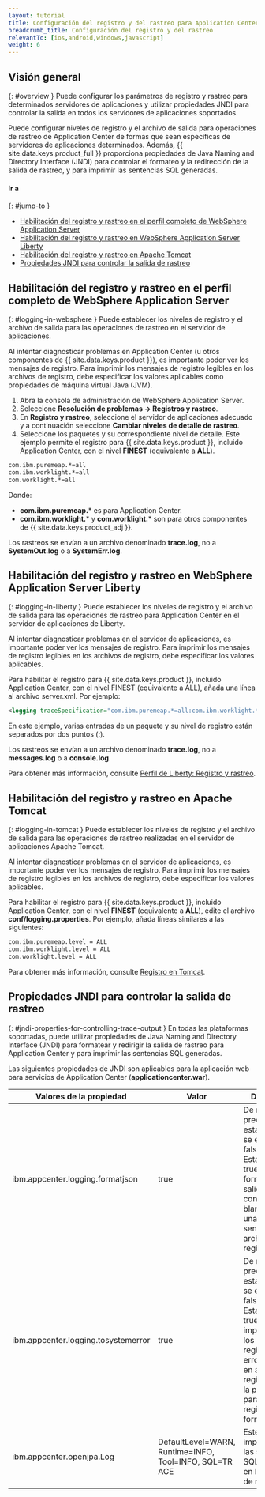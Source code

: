```yaml
---
layout: tutorial
title: Configuración del registro y del rastreo para Application Center en el servidor de aplicaciones
breadcrumb_title: Configuración del registro y del rastreo
relevantTo: [ios,android,windows,javascript]
weight: 6
---
```

<!-- NLS_CHARSET=UTF-8 -->
## Visión general
{: #overview }
Puede configurar los parámetros de registro y rastreo para determinados servidores de aplicaciones y utilizar propiedades JNDI para controlar la salida en todos los servidores de aplicaciones soportados.

Puede configurar niveles de registro y el archivo de salida para operaciones de rastreo de Application Center de formas que sean específicas de servidores de aplicaciones determinados. Además, {{ site.data.keys.product_full }} proporciona propiedades de Java Naming and Directory Interface (JNDI) para controlar el formateo y la redirección de la salida de rastreo, y para imprimir las sentencias SQL generadas.

#### Ir a
{: #jump-to }
* [Habilitación del registro y rastreo en el perfil completo de WebSphere Application Server](#logging-in-websphere)
* [Habilitación del registro y rastreo en WebSphere Application Server Liberty](#logging-in-liberty)
* [Habilitación del registro y rastreo en Apache Tomcat](#logging-in-tomcat)
* [Propiedades JNDI para controlar la salida de rastreo](#jndi-properties-for-controlling-trace-output)

## Habilitación del registro y rastreo en el perfil completo de WebSphere Application Server
{: #logging-in-websphere }
Puede establecer los niveles de registro y el archivo de salida para las operaciones de rastreo en el servidor de aplicaciones.

Al intentar diagnosticar problemas en Application Center
(u otros componentes de {{ site.data.keys.product }}),
es importante poder ver los mensajes de registro. Para imprimir los mensajes de registro legibles en los archivos de registro, debe especificar los valores aplicables como propiedades de máquina virtual Java (JVM).

1. Abra la consola de administración de WebSphere Application Server.
2. Seleccione **Resolución de problemas → Registros y rastreo**.
3. En **Registro y rastreo**, seleccione el servidor de aplicaciones adecuado y a continuación seleccione **Cambiar niveles de detalle de rastreo**.
4. Seleccione los paquetes y su correspondiente nivel de detalle. Este ejemplo permite el registro para {{ site.data.keys.product }}, incluido Application Center, con el nivel **FINEST** (equivalente a **ALL**).

```xml
com.ibm.puremeap.*=all
com.ibm.worklight.*=all
com.worklight.*=all
```

Donde:

* **com.ibm.puremeap.*** es para Application Center.
* **com.ibm.worklight.*** y **com.worklight.*** son para otros componentes de {{ site.data.keys.product_adj }}.

Los rastreos se envían a un archivo denominado **trace.log**, no a **SystemOut.log** o a **SystemErr.log**.

## Habilitación del registro y rastreo en WebSphere Application Server Liberty
{: #logging-in-liberty }
Puede establecer los niveles de registro y el archivo de salida para las operaciones de rastreo para Application Center en el servidor de aplicaciones de Liberty.

Al intentar diagnosticar problemas en el servidor de aplicaciones, es importante poder ver los mensajes de registro. Para imprimir los mensajes de registro legibles en los archivos de registro, debe especificar los valores aplicables. 

Para habilitar el registro para {{ site.data.keys.product }}, incluido Application Center, con el nivel FINEST (equivalente a ALL), añada una línea al archivo server.xml. Por ejemplo:

```xml
<logging traceSpecification="com.ibm.puremeap.*=all:com.ibm.worklight.*=all:com.worklight.*=all"/>
```

En este ejemplo, varias entradas de un paquete y su nivel de registro están separados por dos puntos (:).

Los rastreos se envían a un archivo denominado **trace.log**, no a **messages.log** o a **console.log**.

Para obtener más información, consulte [Perfil de Liberty: Registro y rastreo](http://www.ibm.com/support/knowledgecenter/SSEQTP_8.5.5/com.ibm.websphere.wlp.doc/ae/rwlp_logging.html?cp=SSEQTP_8.5.5%2F1-16-0-0&view=kc).

## Habilitación del registro y rastreo en Apache Tomcat
{: #logging-in-tomcat }
Puede establecer los niveles de registro y el archivo de salida para las operaciones de rastreo realizadas en el servidor de aplicaciones Apache Tomcat.

Al intentar diagnosticar problemas en el servidor de aplicaciones, es importante poder ver los mensajes de registro. Para imprimir los mensajes de registro legibles en los archivos de registro, debe especificar los valores aplicables. 

Para habilitar el registro para {{ site.data.keys.product }}, incluido Application Center, con el nivel **FINEST** (equivalente a **ALL**), edite el archivo **conf/logging.properties**. Por ejemplo, añada líneas similares a las siguientes:

```xml
com.ibm.puremeap.level = ALL
com.ibm.worklight.level = ALL
com.worklight.level = ALL
```

Para obtener más información, consulte [Registro en Tomcat](http://tomcat.apache.org/tomcat-7.0-doc/logging.html).

## Propiedades JNDI para controlar la salida de rastreo
{: #jndi-properties-for-controlling-trace-output }
En todas las plataformas soportadas, puede utilizar propiedades de Java Naming and Directory Interface (JNDI) para formatear y redirigir la salida de rastreo para Application Center y para imprimir las sentencias SQL generadas.

Las siguientes propiedades de JNDI son aplicables para la aplicación web para servicios de Application Center (**applicationcenter.war**).

| Valores de la propiedad | Valor | Descripción | 
|-------------------|---------|-------------|
| ibm.appcenter.logging.formatjson | true | De manera predeterminada, esta propiedad se establece en false. Establézcala en true para formatear la salida JSON con espacios en blanco, para una lectura más sencilla en archivos de registro. | 
| ibm.appcenter.logging.tosystemerror | true | De manera predeterminada, esta propiedad se establece en false. Establézcala en true para imprimir todos los mensajes de registro del error de sistema en archivos de registro. Utilice la propiedad para activar el registro de forma global. | 
| ibm.appcenter.openjpa.Log | DefaultLevel=WARN, Runtime=INFO, Tool=INFO, SQL=TR  ACE | Este valor imprime todas las sentencias SQL generadas en los archivos de registro. | 
